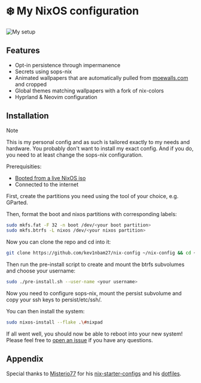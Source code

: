 # :snowflake: ️My NixOS configuration

![My setup](desktop.png)

## Features

- Opt-in persistence through impermanence
- Secrets using sops-nix
- Animated wallpapers that are automatically pulled from [moewalls.com](https://moewalls.com/) and cropped
- Global themes matching wallpapers with a fork of nix-colors
- Hyprland & Neovim configuration

## Installation

> [!NOTE]
> This is my personal config and as such is tailored exactly to my needs and hardware. You probably don't want to install my exact config. And if you do, you need to at least change the sops-nix configuration.

Prerequisities:

- [Booted from a live NixOS iso](https://nixos.org/manual/nixos/stable/#sec-installation-booting)
- Connected to the internet

First, create the partitions you need using the tool of your choice, e.g. GParted.

Then, format the boot and nixos partitions with corresponding labels:

``` sh
sudo mkfs.fat -F 32 -n boot /dev/<your boot partition>
sudo mkfs.btrfs -L nixos /dev/<your nixos partition>
```

Now you can clone the repo and cd into it:

``` sh
git clone https://github.com/kev1nbam27/nix-config ~/nix-config && cd ~/nix-config
```

Then run the pre-install script to create and mount the btrfs subvolumes and choose your username:

``` sh
sudo ./pre-install.sh --user-name <your username>
```

Now you need to configure sops-nix, mount the persist subvolume and copy your ssh keys to persist/etc/ssh/.

You can then install the system:

``` sh
sudo nixos-install --flake .\#nixpad
```

If all went well, you should now be able to reboot into your new system!
Please feel free to [open an issue](https://github.com/kev1nbam27/nix-config/issues) if you have any questions.

## Appendix

Special thanks to [Misterio77](https://github.com/Misterio77) for his [nix-starter-configs](https://github.com/Misterio77/nix-starter-configs) and his [dotfiles](https://github.com/Misterio77/nix-config).
